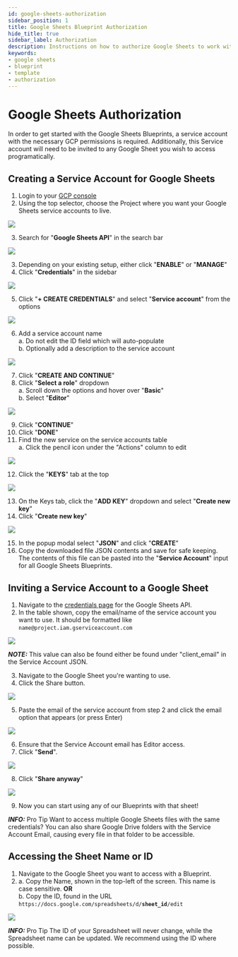 ```yaml
---
id: google-sheets-authorization
sidebar_position: 1
title: Google Sheets Blueprint Authorization
hide_title: true
sidebar_label: Authorization
description: Instructions on how to authorize Google Sheets to work with Shipyard's low-code Google Sheets templates.
keywords:
- google sheets
- blueprint
- template
- authorization
---
```


# Google Sheets Authorization
In order to get started with the Google Sheets Blueprints, a service account with the necessary GCP permissions is required. Additionally, this Service account will need to be invited to any Google Sheet you wish to access programatically.

## Creating a Service Account for Google Sheets

1. Login to your [GCP console](https://console.cloud.google.com/)  
2. Using the top selector, choose the Project where you want your Google Sheets service accounts to live.

![](https://cdn.sanity.io/images/2xyydva6/production/54bfac0aa4bd528b56ef88940946b91c2c119c2c-1634x86.png?w=450)

3. Search for "**Google Sheets API**" in the search bar  

![](https://cdn.sanity.io/images/2xyydva6/production/572f61ada00a8be3a5075e242721380ce8ca5fee-594x129.png?w=450)

3. Depending on your existing setup, either click "**ENABLE**" or "**MANAGE**"
4. Click "**Credentials**" in the sidebar  

![](https://cdn.sanity.io/images/2xyydva6/production/7ae707872b14ae6478fc0b8cb5ad7e071885e60a-265x229.png?w=450)

5. Click "**+ CREATE CREDENTIALS**" and select "**Service account**" from the options  

![](https://cdn.sanity.io/images/2xyydva6/production/c7cde0355f789ade9476d59c55c320c8b0adf8b0-455x168.png?w=450)

6. Add a service account name  
	a. Do not edit the ID field which will auto-populate  
	b. Optionally add a description to the service account  

![](https://cdn.sanity.io/images/2xyydva6/production/8c9427d4f404f20701928e58592041b8630b2db3-541x352.png?w=450)

7. Click "**CREATE AND CONTINUE**"  
8. Click "**Select a role**" dropdown  
	a. Scroll down the options and hover over "**Basic**"  
	b. Select "**Editor**"  

![](https://cdn.sanity.io/images/2xyydva6/production/9d73bd6bba313531f225bba75b9707582279a30d-554x332.png?w=450)

9. Click "**CONTINUE**"  
10. Click "**DONE**"  
11. Find the new service on the service accounts table  
	a. Click the pencil icon under the "Actions" column to edit

![](https://cdn.sanity.io/images/2xyydva6/production/950c4edef15e3f322ba1eb3a10261b86ced1b44c-988x112.png?w=450)

12. Click the "**KEYS**" tab  at the top

![](https://cdn.sanity.io/images/2xyydva6/production/d71521ea0442c30858dfdcf813340a07f2bc5b48-477x55.png?w=450)

13. On the Keys tab, click the "**ADD KEY**" dropdown  and select "**Create new key**"
14. Click "**Create new key**"  

![](https://cdn.sanity.io/images/2xyydva6/production/ea6a61dd90c015952071b1f9e2f0dae0569938e7-183x130.png?w=450)

15. In the popup modal select "**JSON**"  and click "**CREATE**"
16. Copy the downloaded file JSON contents and save for safe keeping. The contents of this file can be pasted into the "**Service Account**" input for all Google Sheets Blueprints.

## Inviting a Service Account to a Google Sheet

1. Navigate to the [credentials page](https://console.cloud.google.com/apis/api/sheets.googleapis.com/credentials) for the Google Sheets API. 
2. In the table shown, copy the email/name of the service account you want to use. It should be formatted like `name@project.iam.gserviceaccount.com`

![](https://cdn.sanity.io/images/2xyydva6/production/950c4edef15e3f322ba1eb3a10261b86ced1b44c-988x112.png?w=450)

**_NOTE:_** This value can also be found either be found under "client_email" in the Service Account JSON.

3. Navigate to the Google Sheet you're wanting to use.
4. Click the Share button.

![](https://cdn.sanity.io/images/2xyydva6/production/3198ab679c9cbc653bb911beecf87e7223a66292-1268x121.png?w=450)

5. Paste the email of the service account from step 2 and click the email option that appears (or press Enter)  

![](https://cdn.sanity.io/images/2xyydva6/production/c7b0e8b7fdbf42765805de26858dbcd0dcc2e7e3-669x409.png?w=450)

6. Ensure that the Service Account email has Editor access.
7. Click "**Send**".

![](https://cdn.sanity.io/images/2xyydva6/production/40077ab85b73526b965fe5969590ae4606c86bfa-665x473.png?w=450)

8. Click "**Share anyway**"  

![](https://cdn.sanity.io/images/2xyydva6/production/03140e2248d816b73e1643cf27f1352f37da5a85-405x253.png?w=450)

9. Now you can start using any of our Blueprints with that sheet!

**_INFO:_** Pro Tip
Want to access multiple Google Sheets files with the same credentials? You can also share Google Drive folders with the Service Account Email, causing every file in that folder to be accessible.


## Accessing the Sheet Name or ID
1. Navigate to the Google Sheet you want to access with a Blueprint. 
2. a. Copy the Name, shown in the top-left of the screen. This name is case sensitive.  **OR**  
b. Copy the ID, found in the URL `https://docs.google.com/spreadsheets/d/`**`sheet_id`**`/edit`

![](https://cdn.sanity.io/images/2xyydva6/production/740695fa050a34ee45e8b1c8883b0a1cc9862820-773x99.png?w=450)

**_INFO:_** Pro Tip
The ID of your Spreadsheet will never change, while the Spreadsheet name can be updated. We recommend using the ID where possible.

